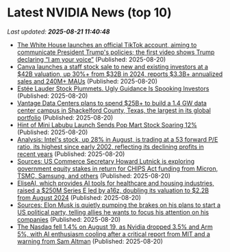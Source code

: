# Latest NVIDIA News (top 10)
_Last updated: **2025-08-21 11:40:48**_

- [The White House launches an official TikTok account, aiming to communicate President Trump's policies; the first video shows Trump declaring “I am your voice”](https://biztoc.com/x/39fd51c72f743385) (Published: 2025-08-20)
- [Canva launches a staff stock sale to new and existing investors at a $42B valuation, up 30%+ from $32B in 2024, reports $3.3B+ annualized sales and 240M+ MAUs](https://biztoc.com/x/2678a546ff195495) (Published: 2025-08-20)
- [Estée Lauder Stock Plummets. Ugly Guidance Is Spooking Investors](https://biztoc.com/x/80fd29e9544347ce) (Published: 2025-08-20)
- [Vantage Data Centers plans to spend $25B+ to build a 1.4 GW data center campus in Shackelford County, Texas, the largest in its global portfolio](https://biztoc.com/x/721c97e65b08574c) (Published: 2025-08-20)
- [Hint of Mini Labubu Launch Sends Pop Mart Stock Soaring 12%](https://biztoc.com/x/d6808b48a3f5a487) (Published: 2025-08-20)
- [Analysis: Intel's stock, up 28% in August, is trading at a 53 forward P/E ratio, its highest since early 2002, reflecting its declining profits in recent years](https://biztoc.com/x/7ccbbae2462624d4) (Published: 2025-08-20)
- [Sources: US Commerce Secretary Howard Lutnick is exploring government equity stakes in return for CHIPS Act funding from Micron, TSMC, Samsung, and others](https://biztoc.com/x/7d8547da800b9f59) (Published: 2025-08-20)
- [EliseAI, which provides AI tools for healthcare and housing industries, raised a $250M Series E led by a16z, doubling its valuation to $2.2B from August 2024](https://biztoc.com/x/906bb5549849802b) (Published: 2025-08-20)
- [Sources: Elon Musk is quietly pumping the brakes on his plans to start a US political party, telling allies he wants to focus his attention on his companies](https://biztoc.com/x/ec612a3751b8a70f) (Published: 2025-08-20)
- [The Nasdaq fell 1.4% on August 19, as Nvidia dropped 3.5% and Arm 5%, with AI enthusiasm cooling after a critical report from MIT and a warning from Sam Altman](https://biztoc.com/x/2075c48ed7d563ae) (Published: 2025-08-20)
